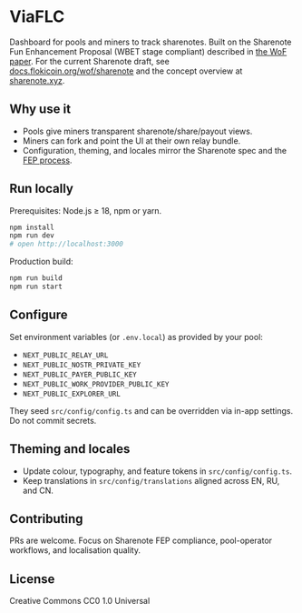 # ViaFLC

Dashboard for pools and miners to track sharenotes. Built on the Sharenote Fun Enhancement Proposal (WBET stage compliant) described in [the WoF paper](https://docs.flokicoin.org/wof). For the current Sharenote draft, see [docs.flokicoin.org/wof/sharenote](https://docs.flokicoin.org/wof/sharenote) and the concept overview at [sharenote.xyz](https://sharenote.xyz).

## Why use it

- Pools give miners transparent sharenote/share/payout views.
- Miners can fork and point the UI at their own relay bundle.
- Configuration, theming, and locales mirror the Sharenote spec and the [FEP process](https://docs.flokicoin.org/wof#what-is-a-fep).

## Run locally

Prerequisites: Node.js ≥ 18, npm or yarn.

```bash
npm install
npm run dev
# open http://localhost:3000
```

Production build:

```bash
npm run build
npm run start
```

## Configure

Set environment variables (or `.env.local`) as provided by your pool:
- `NEXT_PUBLIC_RELAY_URL`
- `NEXT_PUBLIC_NOSTR_PRIVATE_KEY`
- `NEXT_PUBLIC_PAYER_PUBLIC_KEY`
- `NEXT_PUBLIC_WORK_PROVIDER_PUBLIC_KEY`
- `NEXT_PUBLIC_EXPLORER_URL`

They seed `src/config/config.ts` and can be overridden via in-app settings. Do not commit secrets.

## Theming and locales

- Update colour, typography, and feature tokens in `src/config/config.ts`.
- Keep translations in `src/config/translations` aligned across EN, RU, and CN.

## Contributing

PRs are welcome. Focus on Sharenote FEP compliance, pool-operator workflows, and localisation quality.

## License

Creative Commons CC0 1.0 Universal
